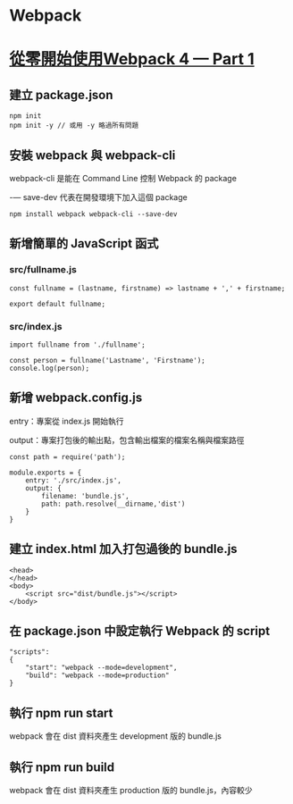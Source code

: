 Webpack
=
<h1><a href="https://medium.com/@chuanjen.wang/%E5%BE%9E%E9%9B%B6%E9%96%8B%E5%A7%8B%E4%BD%BF%E7%94%A8webpack-4-part-1-141d7a547c4a">從零開始使用Webpack 4 — Part 1</a></h1>

<h2>建立 package.json</h2>

    npm init
    npm init -y // 或用 -y 略過所有問題

<h2>安裝 webpack 與 webpack-cli</h2>

webpack-cli 是能在 Command Line 控制 Webpack 的 package

-— save-dev 代表在開發環境下加入這個 package

    npm install webpack webpack-cli --save-dev

<h2>新增簡單的 JavaScript 函式</h2>

<h3>src/fullname.js</h3>

    const fullname = (lastname, firstname) => lastname + ',' + firstname;

    export default fullname;

<h3>src/index.js</h3>

    import fullname from './fullname';

    const person = fullname('Lastname', 'Firstname');
    console.log(person);

<h2>新增 webpack.config.js</h2>

entry：專案從 index.js 開始執行

output：專案打包後的輸出點，包含輸出檔案的檔案名稱與檔案路徑

    const path = require('path');

    module.exports = {
        entry: './src/index.js',
        output: {
            filename: 'bundle.js',
            path: path.resolve(__dirname,'dist')
        }
    }

<h2>建立 index.html 加入打包過後的 bundle.js</h2>

    <head>
    </head>
    <body>
        <script src="dist/bundle.js"></script>
    </body>

<h2>在 package.json 中設定執行 Webpack 的 script</h2>

    "scripts": 
    {
        "start": "webpack --mode=development",
        "build": "webpack --mode=production"
    }

<h2>執行 npm run start</h2>

webpack 會在 dist 資料夾產生 development 版的 bundle.js

<h2>執行 npm run build</h2>

webpack 會在 dist 資料夾產生 production 版的 bundle.js，內容較少
